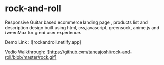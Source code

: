 # rock-and-roll
Responsive Guitar based ecommerce landing page , products list and description design built using html, css,javascript, greensock, anime.js and tweenMax for great user experience.

Demo Link : ![rockandroll.netlify.app]

Vedio Walkthrough:
![https://github.com/taneajoshi/rock-and-roll/blob/master/rock.gif]

